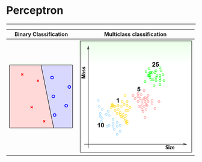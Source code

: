 # Perceptron

---

| Binary Classification | Multiclass classification |
| :---: | :---: |
| ![](/assets/binary_perceptron.PNG) | ![](/assets/3擷取.PNG) |



